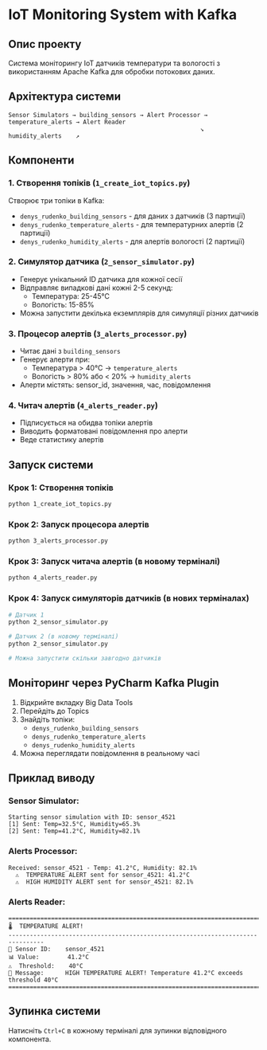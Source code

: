 # IoT Monitoring System with Kafka

## Опис проекту
Система моніторингу IoT датчиків температури та вологості з використанням Apache Kafka для обробки потокових даних.

## Архітектура системи

```
Sensor Simulators → building_sensors → Alert Processor → temperature_alerts → Alert Reader
                                                      ↘ humidity_alerts    ↗
```

## Компоненти

### 1. Створення топіків (`1_create_iot_topics.py`)
Створює три топіки в Kafka:
- `denys_rudenko_building_sensors` - для даних з датчиків (3 партиції)
- `denys_rudenko_temperature_alerts` - для температурних алертів (2 партиції)
- `denys_rudenko_humidity_alerts` - для алертів вологості (2 партиції)

### 2. Симулятор датчика (`2_sensor_simulator.py`)
- Генерує унікальний ID датчика для кожної сесії
- Відправляє випадкові дані кожні 2-5 секунд:
  - Температура: 25-45°C
  - Вологість: 15-85%
- Можна запустити декілька екземплярів для симуляції різних датчиків

### 3. Процесор алертів (`3_alerts_processor.py`)
- Читає дані з `building_sensors`
- Генерує алерти при:
  - Температура > 40°C → `temperature_alerts`
  - Вологість > 80% або < 20% → `humidity_alerts`
- Алерти містять: sensor_id, значення, час, повідомлення

### 4. Читач алертів (`4_alerts_reader.py`)
- Підписується на обидва топіки алертів
- Виводить форматовані повідомлення про алерти
- Веде статистику алертів

## Запуск системи

### Крок 1: Створення топіків
```bash
python 1_create_iot_topics.py
```

### Крок 2: Запуск процесора алертів
```bash
python 3_alerts_processor.py
```

### Крок 3: Запуск читача алертів (в новому терміналі)
```bash
python 4_alerts_reader.py
```

### Крок 4: Запуск симуляторів датчиків (в нових терміналах)
```bash
# Датчик 1
python 2_sensor_simulator.py

# Датчик 2 (в новому терміналі)
python 2_sensor_simulator.py

# Можна запустити скільки завгодно датчиків
```

## Моніторинг через PyCharm Kafka Plugin

1. Відкрийте вкладку Big Data Tools
2. Перейдіть до Topics
3. Знайдіть топіки:
   - `denys_rudenko_building_sensors`
   - `denys_rudenko_temperature_alerts`
   - `denys_rudenko_humidity_alerts`
4. Можна переглядати повідомлення в реальному часі

## Приклад виводу

### Sensor Simulator:
```
Starting sensor simulation with ID: sensor_4521
[1] Sent: Temp=32.5°C, Humidity=65.3%
[2] Sent: Temp=41.2°C, Humidity=82.1%
```

### Alerts Processor:
```
Received: sensor_4521 - Temp: 41.2°C, Humidity: 82.1%
  ⚠️  TEMPERATURE ALERT sent for sensor_4521: 41.2°C
  ⚠️  HIGH HUMIDITY ALERT sent for sensor_4521: 82.1%
```

### Alerts Reader:
```
================================================================================
🌡️  TEMPERATURE ALERT!
--------------------------------------------------------------------------------
📍 Sensor ID:    sensor_4521
📊 Value:        41.2°C
⚠️  Threshold:    40°C
📝 Message:      HIGH TEMPERATURE ALERT! Temperature 41.2°C exceeds threshold 40°C
================================================================================
```

## Зупинка системи
Натисніть `Ctrl+C` в кожному терміналі для зупинки відповідного компонента.